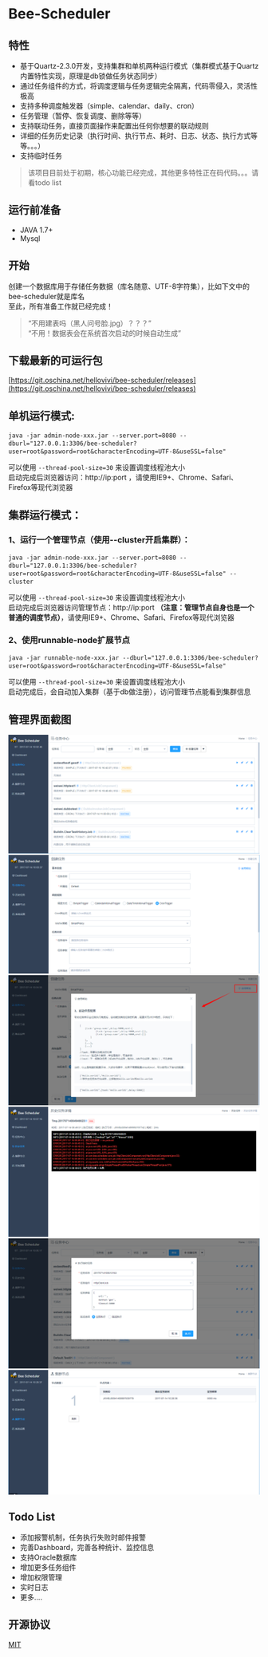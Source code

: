 # Bee-Scheduler
  
## 特性
- 基于Quartz-2.3.0开发，支持集群和单机两种运行模式（集群模式基于Quartz内置特性实现，原理是db锁做任务状态同步）
- 通过任务组件的方式，将调度逻辑与任务逻辑完全隔离，代码零侵入，灵活性极高
- 支持多种调度触发器（simple、calendar、daily、cron）
- 任务管理（暂停、恢复调度、删除等等）
- 支持联动任务，直接页面操作来配置出任何你想要的联动规则
- 详细的任务历史记录（执行时间、执行节点、耗时、日志、状态、执行方式等等。。。）
- 支持临时任务
  
> 该项目目前处于初期，核心功能已经完成，其他更多特性正在码代码。。。请看todo list
  
## 运行前准备
- JAVA 1.7+
- Mysql
  
## 开始
创建一个数据库用于存储任务数据（库名随意、UTF-8字符集），比如下文中的bee-scheduler就是库名  
至此，所有准备工作就已经完成！  
  
>“不用建表吗（黑人问号脸.jpg）？？？”  
>“不用！数据表会在系统首次启动的时候自动生成”
  
## 下载最新的可运行包
[https://git.oschina.net/hellovivi/bee-scheduler/releases](https://git.oschina.net/hellovivi/bee-scheduler/releases)
  
## 单机运行模式:
```shell
java -jar admin-node-xxx.jar --server.port=8080 --dburl="127.0.0.1:3306/bee-scheduler?user=root&password=root&characterEncoding=UTF-8&useSSL=false"
```
可以使用 ```--thread-pool-size=30``` 来设置调度线程池大小  
启动完成后浏览器访问：http://ip:port  ，请使用IE9+、Chrome、Safari、Firefox等现代浏览器  
  
## 集群运行模式：
### 1、运行一个管理节点（使用--cluster开启集群）：
```shell
java -jar admin-node-xxx.jar --server.port=8080 --dburl="127.0.0.1:3306/bee-scheduler?user=root&password=root&characterEncoding=UTF-8&useSSL=false" --cluster
```
可以使用 ```--thread-pool-size=30``` 来设置调度线程池大小  
启动完成后浏览器访问管理节点：http://ip:port **（注意：管理节点自身也是一个普通的调度节点）**，请使用IE9+、Chrome、Safari、Firefox等现代浏览器 
### 2、使用runnable-node扩展节点
```shell
java -jar runnable-node-xxx.jar --dburl="127.0.0.1:3306/bee-scheduler?user=root&password=root&characterEncoding=UTF-8&useSSL=false"
```
可以使用 ```--thread-pool-size=30``` 来设置调度线程池大小  
启动完成后，会自动加入集群（基于db做注册），访问管理节点能看到集群信息

## 管理界面截图
![BeeScheduler](readme/1.png "BeeScheduler")
![BeeScheduler](readme/2.png "BeeScheduler")
![BeeScheduler](readme/3.png "BeeScheduler")
![BeeScheduler](readme/4.png "BeeScheduler")
![BeeScheduler](readme/5.png "BeeScheduler")
![BeeScheduler](readme/6.png "BeeScheduler")
  
## Todo List
- 添加报警机制，任务执行失败时邮件报警
- 完善Dashboard，完善各种统计、监控信息
- 支持Oracle数据库
- 增加更多任务组件
- 增加权限管理
- 实时日志
- 更多....
  
## 开源协议
[MIT](http://opensource.org/licenses/MIT)